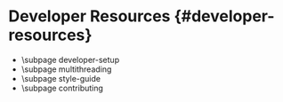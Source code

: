 # Developer Resources {#developer-resources}

* \subpage developer-setup
* \subpage multithreading
* \subpage style-guide
* \subpage contributing